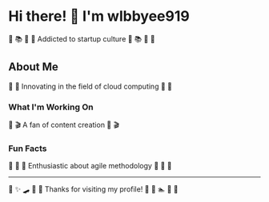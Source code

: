 # Hi there! 👋 I'm wlbbyee919

🏓 📚 🏸 🚵 Addicted to startup culture 🏓 📚 🏸 🚵

## About Me
🚣 🏏 Innovating in the field of cloud computing 🚣 🏏

### What I'm Working On
🚵 🎬 A fan of content creation 🚵 🎬

### Fun Facts
🎯 🏸 🎽 Enthusiastic about agile methodology 🎯 🏸 🎽

---
🎽 ✨ 🛹 🏏 🎳 Thanks for visiting my profile! 🏑 🎺 🏊 🎽 🎤
